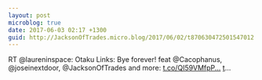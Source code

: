 ```yaml
---
layout: post
microblog: true
date: 2017-06-03 02:17 +1300
guid: http://JacksonOfTrades.micro.blog/2017/06/02/t870630472501547012.html
---
```

RT @laureninspace: Otaku Links: Bye forever! feat @Cacophanus, @joseinextdoor, @JacksonOfTrades and more: [t.co/QI59VMfpP...]([t](https://t).co/QI59VMfpPE) [t](https://t)…
